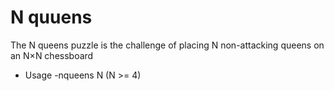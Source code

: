 # N quuens
The N queens puzzle is the challenge of placing N non-attacking queens on an N×N chessboard

- Usage
	-nqueens N (N >= 4)
